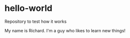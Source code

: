 # hello-world
Repository to test how it works

My name is Richard. I'm a guy who likes to learn new things!
